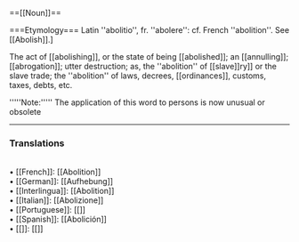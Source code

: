 ==[[Noun]]==

===Etymology===
Latin ''abolitio'', fr. ''abolere'': cf. French ''abolition''. See [[Abolish]].]

The act of [[abolishing]], or the state of being [[abolished]]; an [[annulling]]; [[abrogation]]; utter destruction; as, the ''abolition'' of [[slave]]ry]] or the slave trade; the ''abolition'' of laws, decrees, [[ordinances]], customs, taxes, debts, etc.

'''''Note:''''' The application of this word to persons is now unusual or obsolete

<HR> <P> <H3>Translations</H3><BR>• [[French]]: [[Abolition]]<BR>• [[German]]: [[Aufhebung]]<BR>• [[Interlingua]]: [[Abolition]]<BR>• [[Italian]]: [[Abolizione]]<BR>• [[Portuguese]]: [[]]<BR>• [[Spanish]]: [[Abolición]]<BR>• [[]]: [[]]